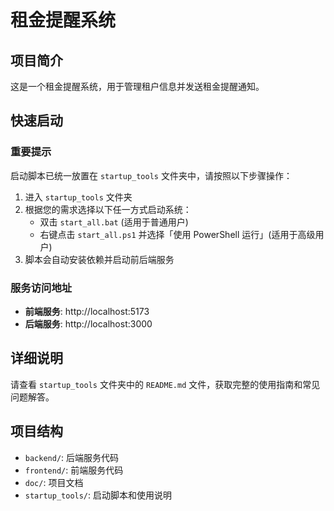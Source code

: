 # 租金提醒系统

## 项目简介
这是一个租金提醒系统，用于管理租户信息并发送租金提醒通知。

## 快速启动

### 重要提示
启动脚本已统一放置在 `startup_tools` 文件夹中，请按照以下步骤操作：

1. 进入 `startup_tools` 文件夹
2. 根据您的需求选择以下任一方式启动系统：
   - 双击 `start_all.bat` (适用于普通用户)
   - 右键点击 `start_all.ps1` 并选择「使用 PowerShell 运行」(适用于高级用户)
3. 脚本会自动安装依赖并启动前后端服务

### 服务访问地址
- **前端服务**: http://localhost:5173
- **后端服务**: http://localhost:3000

## 详细说明
请查看 `startup_tools` 文件夹中的 `README.md` 文件，获取完整的使用指南和常见问题解答。

## 项目结构
- `backend/`: 后端服务代码
- `frontend/`: 前端服务代码
- `doc/`: 项目文档
- `startup_tools/`: 启动脚本和使用说明